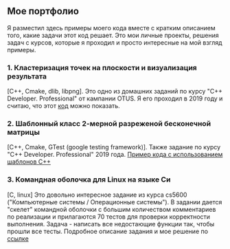 ## Мое портфолио
Я разместил здесь примеры моего кода вместе с кратким описанием того, какие задачи этот код решает. 
Это мои личные проекты, решения задач с курсов, которые я проходил и просто интересные на мой взгляд примеры.

### 1. Кластеризация точек на плоскости и визуализация результата 
[C++, Cmake, dlib, libpng]. 
Это одно из домашних заданий по курсу "С++ Developer. Professional" от кампании OTUS. Я его проходил в 2019 году и считаю, что этот [код](https://github.com/zazicam/otus-cpp-hw15/blob/master/README.md) можно показать.

### 2. Шаблонный класс 2-мерной разреженой бесконечной матрицы 
[С++, Cmake, GTest (google testing framework)].
Также задание по курсу "С++ Developer. Professional" 2019 года. [Пример кода с использованием шаблонов С++](https://github.com/zazicam/otus-cpp-hw6)

### 3. Командная оболочка для Linux на языке Си
[C, linux]
Это довольно интересное задание из курса cs5600 ("Компьютерные системы / Операционные системы"). В задании дается "скелет" командной оболочки с большим количеством комментариев по реализации и прилагаются 70 тестов для проверки корректности выполнения. Задача - написать все недостающие функции так, чтобы прошли все тесты. Подробное описание задания и мое решение по [ссылке](https://github.com/zazicam/simple-shell)
